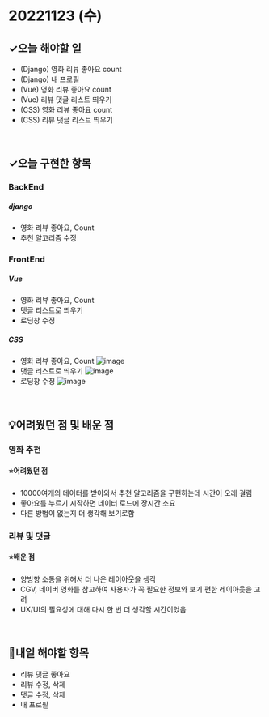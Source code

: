 # 20221123 (수)

## ✓오늘 해야할 일

- (Django) 영화 리뷰 좋아요 count
- (Django) 내 프로필
- (Vue) 영화 리뷰 좋아요 count
- (Vue) 리뷰 댓글 리스트 띄우기
- (CSS) 영화 리뷰 좋아요 count
- (CSS) 리뷰 댓글 리스트 띄우기

<br>

## ✓오늘 구현한 항목
### BackEnd
##### django
- 영화 리뷰 좋아요, Count
- 추천 알고리즘 수정


### FrontEnd
##### Vue
- 영화 리뷰 좋아요, Count
- 댓글 리스트로 띄우기
- 로딩창 수정


##### CSS
- 영화 리뷰 좋아요, Count
![image](https://user-images.githubusercontent.com/109333410/203667509-319aefe5-4b94-4e4c-affe-183dbc924e74.png)
- 댓글 리스트로 띄우기
![image](https://user-images.githubusercontent.com/109333410/203667458-2dc8beb6-465c-46f7-8bfe-a969ec1efb4f.png)
- 로딩창 수정
![image](https://user-images.githubusercontent.com/109333410/203668251-af75cec9-c639-4a17-bc56-3adbce7bdadc.png)


<br>

## 💡어려웠던 점 및 배운 점

### 영화 추천

#### ⭐️어려웠던 점

- 10000여개의 데이터를 받아와서 추천 알고리즘을 구현하는데 시간이 오래 걸림
- 좋아요를 누르기 시작하면 데이터 로드에 장시간 소요
- 다른 방법이 없는지 더 생각해 보기로함


### 리뷰 및 댓글

#### ⭐️배운 점

- 양방향 소통을 위해서 더 나은 레이아웃을 생각
- CGV, 네이버 영화를 참고하여 사용자가 꼭 필요한 정보와 보기 편한 레이아웃을 고려
- UX/UI의 필요성에 대해 다시 한 번 더 생각할 시간이었음

<br>

## 📆내일 해야할 항목

- 리뷰 댓글 좋아요
- 리뷰 수정, 삭제
- 댓글 수정, 삭제
- 내 프로필